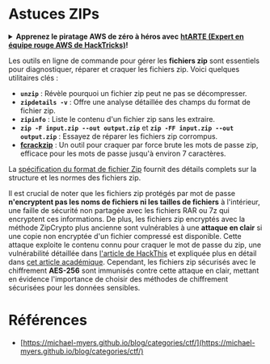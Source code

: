 # Astuces ZIPs

<details>

<summary><strong>Apprenez le piratage AWS de zéro à héros avec</strong> <a href="https://training.hacktricks.xyz/courses/arte"><strong>htARTE (Expert en équipe rouge AWS de HackTricks)</strong></a><strong>!</strong></summary>

Autres façons de soutenir HackTricks :

- Si vous souhaitez voir votre **entreprise annoncée dans HackTricks** ou **télécharger HackTricks en PDF**, consultez les [**PLANS D'ABONNEMENT**](https://github.com/sponsors/carlospolop) !
- Obtenez le [**swag officiel PEASS & HackTricks**](https://peass.creator-spring.com)
- Découvrez [**La famille PEASS**](https://opensea.io/collection/the-peass-family), notre collection exclusive de [**NFT**](https://opensea.io/collection/the-peass-family)
- **Rejoignez le** 💬 [**groupe Discord**](https://discord.gg/hRep4RUj7f) ou le [**groupe Telegram**](https://t.me/peass) ou **suivez-nous** sur **Twitter** 🐦 [**@hacktricks_live**](https://twitter.com/hacktricks_live)**.**
- **Partagez vos astuces de piratage en soumettant des PR aux** [**HackTricks**](https://github.com/carlospolop/hacktricks) et [**HackTricks Cloud**](https://github.com/carlospolop/hacktricks-cloud) dépôts GitHub.

</details>

Les outils en ligne de commande pour gérer les **fichiers zip** sont essentiels pour diagnostiquer, réparer et craquer les fichiers zip. Voici quelques utilitaires clés :

- **`unzip`** : Révèle pourquoi un fichier zip peut ne pas se décompresser.
- **`zipdetails -v`** : Offre une analyse détaillée des champs du format de fichier zip.
- **`zipinfo`** : Liste le contenu d'un fichier zip sans les extraire.
- **`zip -F input.zip --out output.zip`** et **`zip -FF input.zip --out output.zip`** : Essayez de réparer les fichiers zip corrompus.
- **[fcrackzip](https://github.com/hyc/fcrackzip)** : Un outil pour craquer par force brute les mots de passe zip, efficace pour les mots de passe jusqu'à environ 7 caractères.

La [spécification du format de fichier Zip](https://pkware.cachefly.net/webdocs/casestudies/APPNOTE.TXT) fournit des détails complets sur la structure et les normes des fichiers zip.

Il est crucial de noter que les fichiers zip protégés par mot de passe **n'encryptent pas les noms de fichiers ni les tailles de fichiers** à l'intérieur, une faille de sécurité non partagée avec les fichiers RAR ou 7z qui encryptent ces informations. De plus, les fichiers zip encryptés avec la méthode ZipCrypto plus ancienne sont vulnérables à une **attaque en clair** si une copie non encryptée d'un fichier compressé est disponible. Cette attaque exploite le contenu connu pour craquer le mot de passe du zip, une vulnérabilité détaillée dans [l'article de HackThis](https://www.hackthis.co.uk/articles/known-plaintext-attack-cracking-zip-files) et expliquée plus en détail dans [cet article académique](https://www.cs.auckland.ac.nz/\~mike/zipattacks.pdf). Cependant, les fichiers zip sécurisés avec le chiffrement **AES-256** sont immunisés contre cette attaque en clair, mettant en évidence l'importance de choisir des méthodes de chiffrement sécurisées pour les données sensibles.

# Références
* [https://michael-myers.github.io/blog/categories/ctf/](https://michael-myers.github.io/blog/categories/ctf/)
